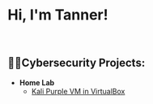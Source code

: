 <h1>Hi, I'm Tanner!</h1>

<br/>

<h2>👨‍💻Cybersecurity Projects:</h2>

- <b>Home Lab</b>
  - [Kali Purple VM in VirtualBox](https://github.com/joshmadakor1/Algorithms-Practice)





